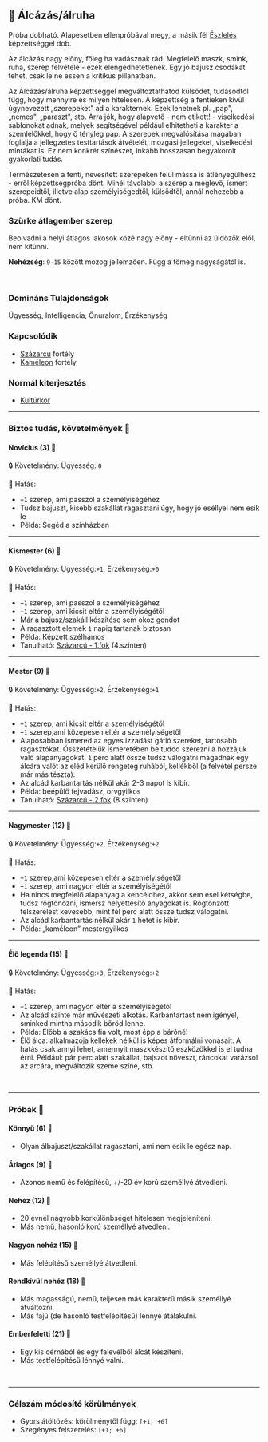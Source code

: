 ## 🔵 Álcázás/álruha

Próba dobható. Alapesetben ellenpróbával megy, a másik fél [Észlelés](../kepzettsegek.primer.altalanos/eszleles.md) képzettséggel dob.

Az álcázás nagy előny, főleg ha vadásznak rád. Megfelelő maszk, smink, ruha, szerep felvétele - ezek elengedhetetlenek. Egy jó bajusz csodákat tehet, csak le ne essen a kritikus pillanatban.

Az Álcázás/álruha képzettséggel megváltoztathatod külsődet, tudásodtól függ, hogy mennyire és milyen hitelesen. A képzettség a fentieken kívül úgynevezett „szerepeket" ad a karakternek. Ezek lehetnek pl. „pap", „nemes", „paraszt", stb. Arra jók, hogy alapvető - nem etikett! - viselkedési sablonokat adnak, melyek segítségével például elhitetheti a karakter a szemlélőkkel, hogy ő tényleg pap. A szerepek megvalósítása magában foglalja a jellegzetes testtartások átvételét, mozgási jellegeket, viselkedési mintákat is. Ez nem konkrét színészet, inkább hosszasan begyakorolt gyakorlati tudás.

Természetesen a fenti, nevesített szerepeken felül mássá is átlényegülhesz - erről képzettségpróba dönt. Minél távolabbi a szerep a meglevő, ismert szerepeidtől, illetve alap személyiségedtől, külsődtől, annál nehezebb a próba. KM dönt.

### Szürke átlagember szerep

Beolvadni a helyi átlagos lakosok közé nagy előny - eltűnni az üldözők elől, nem kitűnni.

**Nehézség**: `9-15` között mozog jellemzően. Függ a tömeg nagyságától is.

<br />

### Domináns Tulajdonságok

Ügyesség, Intelligencia, Önuralom, Érzékenység

### Kapcsolódik

- [Százarcú](../fortelyok.altalanos/szazarcu.md) fortély
- [Kaméleon](../fortelyok.altalanos/kameleon.md) fortély

### Normál kiterjesztés

- [Kultúrkör](../fortelyok.kiemelt/kulturkor.md)

---
### Biztos tudás, követelmények 📖

#### Novícius (3) 📖

🔒 Követelmény: Ügyesség: `0`

🌟 Hatás: 
- `+1` szerep, ami passzol a személyiségéhez
- Tudsz bajuszt, kisebb szakállat ragasztani úgy, hogy jó eséllyel nem esik le
- Példa: Segéd a színházban

---
#### Kismester (6) 📖

🔒 Követelmény: Ügyesség:`+1`, Érzékenység:`+0`

🌟 Hatás: 
- `+1` szerep, ami passzol a személyiségéhez
- `+1` szerep, ami kicsit eltér a személyiségétől
- Már a bajusz/szakáll készítése sem okoz gondot
- A ragasztott elemek `1` napig tartanak biztosan
- Példa: Képzett szélhámos
- Tanulható: [Százarcú - 1.fok](../fortelyok.altalanos/szazarcu.md) (4.szinten)

---
#### Mester (9) 📖

🔒 Követelmény: Ügyesség:`+2`, Érzékenység:`+1`

🌟 Hatás:
- `+1` szerep, ami kicsit eltér a személyiségétől
- `+1` szerep,ami közepesen eltér a személyiségétől
- Alaposabban ismered az egyes izzadást gátló szereket, tartósabb ragasztókat. Összetételük ismeretében be tudod szerezni a hozzájuk való alapanyagokat. `1` perc alatt össze tudsz válogatni magadnak egy álcára valót az eléd kerülő rengeteg ruhából, kellékből (a felvétel persze már más tészta).
- Az álcád karbantartás nélkül akár 2-3 napot is kibír.
- Példa: beépülő fejvadász, orvgyilkos
- Tanulható: [Százarcú - 2.fok](../fortelyok.altalanos/szazarcu.md) (8.szinten)

---
#### Nagymester (12) 📖

🔒 Követelmény: Ügyesség:`+2`, Érzékenység:`+2`

🌟 Hatás: 
- `+1` szerep,ami közepesen eltér a személyiségétől
- `+1` szerep, ami nagyon eltér a személyiségétől
- Ha nincs megfelelő alapanyag a kencéidhez, akkor sem esel kétségbe, tudsz rögtönözni, ismersz helyettesítő anyagokat is. Rögtönzött felszerelést kevesebb, mint fél perc alatt össze tudsz válogatni.
- Az álcád karbantartás nélkül akár `1` hetet is kibír.
- Példa: „kaméleon” mestergyilkos

---
#### Élő legenda (15) 📖

🔒 Követelmény: Ügyesség:`+3`, Érzékenység:`+2`

🌟 Hatás:
- `+1` szerep, ami nagyon eltér a személyiségétől
- Az álcád szinte már művészeti alkotás. Karbantartást nem igényel, sminked mintha második bőröd lenne.
- Példa: Előbb a szakács fia volt, most épp a báróné!
- Élő álca: alkalmazója kellékek nélkül is képes átformálni vonásait. A hatás csak annyi lehet, amennyit maszkkészítő eszközökkel is el tudna érni. Például: pár perc alatt szakállat, bajszot növeszt, ráncokat varázsol az arcára, megváltozik szeme színe, stb.

<br />

---
### Próbák 🎲

#### Könnyű (6) 🎲 

- Olyan álbajuszt/szakállat ragasztani, ami nem esik le egész nap.

#### Átlagos (9) 🎲 

- Azonos nemű és felépítésű, +/-20 év korú személlyé átvedleni.

#### Nehéz (12) 🎲 

- 20 évnél nagyobb korkülönbséget hitelesen megjeleníteni.
- Más nemű, hasonló korú személlyé átvedleni.

#### Nagyon nehéz (15) 🎲 

- Más felépítésű személlyé átvedleni.

#### Rendkívül nehéz (18) 🎲 

- Más magasságú, nemű, teljesen más karakterű másik személlyé átváltozni.
- Más fajú (de hasonló testfelépítésű) lénnyé átalakulni.

#### Emberfeletti (21) 🎲 

- Egy kis cérnából és egy falevélből álcát készíteni.
- Más testfelépítésű lénnyé válni.

<br />

---
### Célszám módosító körülmények

- Gyors átöltözés: körülménytől függ: `[+1; +6]`
- Szegényes felszerelés: `[+1; +6]`
